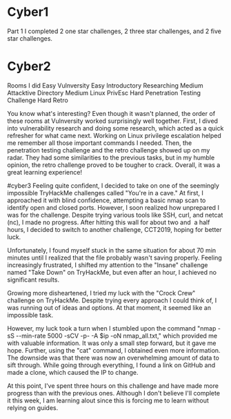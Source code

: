 # Cyber1
Part 1
I completed 2 one star challenges, 2 three star challenges, and 2 five star challenges.

# Cyber2 
Rooms I did 
Easy  Vulnversity 
Easy  Introductory Researching
Medium  Attacktive Directory
Medium  Linux PrivEsc 
Hard  Penetration Testing Challenge
Hard  Retro 

You know what's interesting? Even though it wasn't planned, the order of these rooms at Vulnversity worked surprisingly well together. First, I dived into vulnerability research and doing some research, which acted as a quick refresher for what came next. Working on Linux privilege escalation helped me remember all those important commands I needed. Then, the penetration testing challenge and the retro challenge showed up on my radar. They had some similarities to the previous tasks, but in my humble opinion, the retro challenge proved to be tougher to crack. Overall, it was a great learning experience!

#cyber3 
Feeling quite confident, I decided to take on one of the seemingly impossible TryHackMe challenges called "You're in a cave." At first, I approached it with blind confidence, attempting a basic nmap scan to identify open and closed ports. However, I soon realized how unprepared I was for the challenge. Despite trying various tools like SSH, curl, and netcat (nc), I made no progress. After hitting this wall for about two and  a half hours, I decided to switch to another challenge, CCT2019, hoping for better luck.

Unfortunately, I found myself stuck in the same situation for about 70 min minutes until I realized that the file probably wasn't saving properly. Feeling increasingly frustrated, I shifted my attention to the "Insane" challenge named "Take Down" on TryHackMe, but even after an hour, I achieved no significant results.

Growing more disheartened, I tried my luck with the "Crock Crew" challenge on TryHackMe. Despite trying every approach I could think of, I was running out of ideas and options. At that moment, it seemed like an impossible task.

However, my luck took a turn when I stumbled upon the command "nmap -sS --min-rate 5000 -sCV -p- -A $ip -oN nmap_all.txt," which provided me with valuable information. It was only a small step forward, but it gave me hope. Further, using the "cat" command, I obtained even more information. The downside was that there was now an overwhelming amount of data to sift through. While going through everything, I found a link on GitHub and made a clone, which caused the IP to change.

At this point, I've spent three hours on this challenge and have made more progress than with the previous ones. Although I don't believe I'll complete it this week, I am learning alout since this is forcing me to learn without relying on guides. 


